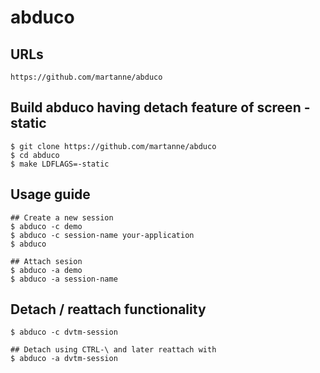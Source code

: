 abduco
======

## URLs

```
https://github.com/martanne/abduco
```

## Build abduco having detach feature of screen -static

```
$ git clone https://github.com/martanne/abduco
$ cd abduco
$ make LDFLAGS=-static
```

## Usage guide

```
## Create a new session
$ abduco -c demo
$ abduco -c session-name your-application
$ abduco

## Attach sesion
$ abduco -a demo
$ abduco -a session-name
```

## Detach / reattach functionality

```
$ abduco -c dvtm-session

## Detach using CTRL-\ and later reattach with
$ abduco -a dvtm-session
```
